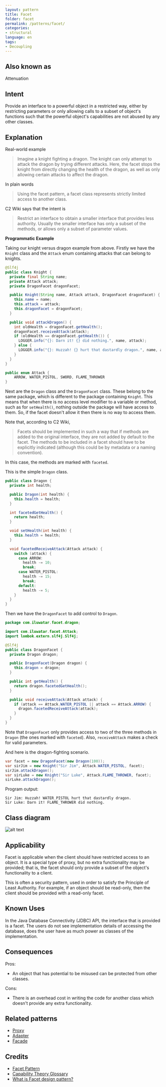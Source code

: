```yaml
--- 
layout: pattern
title: Facet
folder: facet
permalink: /patterns/facet/
categories:
- structural
language: en
tags:
- Decoupling
---
```


## Also known as

Attenuation

## Intent

Provide an interface to a powerful object in a restricted way, either by restricting parameters 
or only allowing calls to a subset of object's functions such that the powerful object's 
capabilities are not abused by any other classes.

## Explanation

Real-world example

> Imagine a knight fighting a dragon. The knight can only attempt to attack the dragon by trying
> different attacks. Here, the facet stops the knight from directly changing the health of the 
> dragon, as well as only allowing certain attacks to affect the dragon.

In plain words

> Using the facet pattern, a facet class represents strictly limited access to another class.

C2 Wiki says that the intent is

> Restrict an interface to obtain a smaller interface that provides less authority. Usually the 
> smaller interface has only a subset of the methods, or allows only a subset of parameter values. 

**Programmatic Example**

Taking our knight versus dragon example from above. Firstly we have the `Knight` class and the 
`Attack` enum containing attacks that can belong to knights.

```java
@Slf4j
public class Knight {
  private final String name;
  private Attack attack;
  private DragonFacet dragonFacet;

  public Knight(String name, Attack attack, DragonFacet dragonFacet) {
    this.name = name;
    this.attack = attack;
    this.dragonFacet = dragonFacet;
  }

  public void attackDragon() {
    int oldHealth = dragonFacet.getHealth();
    dragonFacet.receiveAttack(attack);
    if (oldHealth == dragonFacet.getHealth()) {
      LOGGER.info("{}: Darn it! {} did nothing.", name, attack);
    } else {
      LOGGER.info("{}: Huzzah! {} hurt that dastardly dragon.", name, attack);
    }
  }
}

public enum Attack {
    ARROW, WATER_PISTOL, SWORD, FLAME_THROWER
}
```

Next are the `Dragon` class and the `DragonFacet` class. These belong to the same package, which is
different to the package containing `Knight`. This means that when there is no access level modifier to a variable or method, such as for `setHealth()`, nothing outside the package will have access to them. So, if the facet doesn't allow it then there is no way to access them.

Note that, according to C2 Wiki, 

> Facets should be implemented in such a way that if methods are added to the original interface, 
> they are not added by default to the facet. The methods to be included in a facet should have to 
> be explicitly indicated (although this could be by metadata or a naming convention). 

In this case, the methods are marked with `faceted`.

This is the simple `Dragon` class.

```java
public class Dragon {
  private int health;

  public Dragon(int health) {
    this.health = health;
  }

  int facetedGetHealth() {
    return health;
  }

  void setHealth(int health) {
    this.health = health;
  }

  void facetedReceiveAttack(Attack attack) {
    switch (attack) {
      case ARROW:
        health -= 10;
        break;
      case WATER_PISTOL:
        health -= 15;
        break;
      default:
        health -= 5;
    }
  }
}
```

Then we have the `DragonFacet` to add control to `Dragon`.

```java
package com.iluwatar.facet.dragon;

import com.iluwatar.facet.Attack;
import lombok.extern.slf4j.Slf4j;

@Slf4j
public class DragonFacet {
  private Dragon dragon;

  public DragonFacet(Dragon dragon) {
    this.dragon = dragon;
  }

  public int getHealth() {
    return dragon.facetedGetHealth();
  }

  public void receiveAttack(Attack attack) {
    if (attack == Attack.WATER_PISTOL || attack == Attack.ARROW) {
      dragon.facetedReceiveAttack(attack);
    }
  }
}

```

Note that `DragonFacet` only provides access to two of the three methods in `Dragon` 
(the ones marked with `faceted`). Also, `receiveAttack` makes a check for valid parameters.

And here is the dragon-fighting scenario.

```java
var facet = new DragonFacet(new Dragon(100));
var sirJim = new Knight("Sir Jim", Attack.WATER_PISTOL, facet);
sirJim.attackDragon();
var sirLuke = new Knight("Sir Luke", Attack.FLAME_THROWER, facet);
sirLuke.attackDragon();
```

Program output:

```
Sir Jim: Huzzah! WATER_PISTOL hurt that dastardly dragon.
Sir Luke: Darn it! FLAME_THROWER did nothing.
```

## Class diagram

![alt text](./etc/facet.urm.png "Facet pattern class diagram")

## Applicability

Facet is applicable when the client should have restricted access to an object. It is
a special type of proxy, but no extra functionality may be provided; that is, the facet
should only provide a subset of the object's functionality to a client.

This is often a security pattern, used in order to satisfy the Principle of Least 
Authority. For example, if an object should be read-only, then the client should 
be provided with a read-only facet.

## Known Uses

In the Java Database Connectivity (JDBC) API, the interface that is provided is 
a facet. The users do not see implementation details of accessing the database,
does the user have as much power as classes of the implementation.

## Consequences

Pros:

- An object that has potential to be misused can be protected from other classes.

Cons:

- There is an overhead cost in writing the code for another class which
doesn't provide any extra functionality.

## Related patterns

* [Proxy](https://java-design-patterns.com/patterns/proxy/)
* [Adapter](https://java-design-patterns.com/patterns/adapter/)
* [Facade](https://java-design-patterns.com/patterns/facade/)

## Credits

* [Facet Pattern](http://wiki.c2.com/?FacetPattern)
* [Capability Theory Glossary](http://www.cap-lore.com/CapTheory/Glossary.html)
* [What is Facet design pattern?](https://stackoverflow.com/questions/30164108/what-is-facet-design-pattern)
